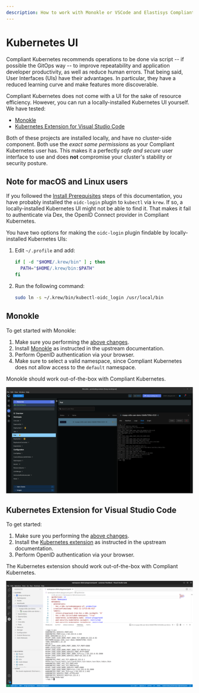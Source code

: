 ```yaml
---
description: How to work with Monokle or VSCode and Elastisys Compliant Kubernetes, the security-focused Kubernetes distribution.
---
```


# Kubernetes UI

Compliant Kubernetes recommends operations to be done via script -- if possible the GitOps way -- to improve repeatability and application developer productivity, as well as reduce human errors.
That being said, User Interfaces (UIs) have their advantages.
In particular, they have a reduced learning curve and make features more discoverable.

Compliant Kubernetes does not come with a UI for the sake of resource efficiency.
However, you can run a locally-installed Kubernetes UI yourself.
We have tested:

- [Monokle](#monokle)
- [Kubernetes Extension for Visual Studio Code](#kubernetes-extension-for-visual-studio-code)

Both of these projects are installed locally, and have no cluster-side component.
Both use the _exact same permissions_ as your Compliant Kubernetes user has.
This makes it a perfectly _safe and secure_ user interface to use and does **not** compromise your cluster's stability or security posture.

## Note for macOS and Linux users

If you followed the [Install Prerequisites](prepare.md) steps of this documentation, you have probably installed the `oidc-login` plugin to `kubectl` via `krew`.
If so, a locally-installed Kubernetes UI might not be able to find it.
That makes it fail to authenticate via Dex, the OpenID Connect provider in Compliant Kubernetes.

You have two options for making the `oidc-login` plugin findable by locally-installed Kubernetes UIs:

1.  Edit `~/.profile` and add:

    ```bash
    if [ -d "$HOME/.krew/bin" ] ; then
      PATH="$HOME/.krew/bin:$PATH"
    fi
    ```

1.  Run the following command:

    ```bash
    sudo ln -s ~/.krew/bin/kubectl-oidc_login /usr/local/bin
    ```

## Monokle

To get started with Monokle:

1.  Make sure you performing the [above changes](#note-for-macos-and-linux-users).
1.  Install [Monokle](https://monokle.io/) as instructed in the upstream documentation.
1.  Perform OpenID authentication via your browser.
1.  Make sure to select a valid namespace, since Compliant Kubernetes does not allow access to the `default` namespace.

Monokle should work out-of-the-box with Compliant Kubernetes.

![Monokle with Compliant Kubernetes](img/monokle.png)

## Kubernetes Extension for Visual Studio Code

To get started:

1.  Make sure you performing the [above changes](#note-for-macos-and-linux-users).
1.  Install the [Kubernetes extension](https://code.visualstudio.com/docs/azure/kubernetes) as instructed in the upstream documentation.
1.  Perform OpenID authentication via your browser.

The Kubernetes extension should work out-of-the-box with Compliant Kubernetes.

![Kubernetes extension for Visual Studio Code with Compliant Kubernetes](img/vscode.png)

